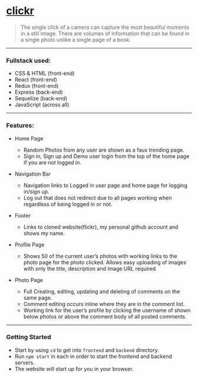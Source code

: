 # [clickr](https://click-r.herokuapp.com/)
>The single click of a camera can capture the most beautiful moments in a still image. There are volumes of information that can be found in a single photo unlike a single page of a book.
---
### Fullstack used:
* CSS & HTML (front-end)
* React (front-end)
* Redux (front-end)
* Express (back-end)
* Sequelize (back-end)
* JavaScript (across all)
---
### Features:
* Home Page
    * Random Photos from any user are shown as a faux trending page.
    * Sign in, Sign up and Demo user login from the top of the home page if you are not logged in.
* Navigation Bar
    * Navigation links to Logged in user page and home page for logging in/sign up.
    * Log out that does not redirect due to all pages working when regardless of being logged in or not.
* Footer
    * Links to cloned website(flickr), my personal github account and shows my name.

* Profile Page
    * Shows 50 of the current user’s photos with working links to the photo page for the photo clicked.
    Allows easy uploading of images with only the title, description and image URL required.
* Photo Page
    * Full Creating, editing, updating and deleting of comments on the same page.
    * Comment editing occurs inline where they are in the comment list.
    * Working link for the user’s profile by clicking the username of shown below photos or above the comment body of all posted comments.
---
### Getting Started
* Start by using `cd` to get into `frontend` and `backend` directory.
* Run `npm start` in each in order to start the frontend and backend servers.
* The website will start up for you in your browser.
